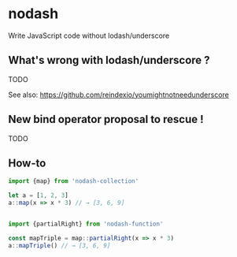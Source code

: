 # nodash

Write JavaScript code without lodash/underscore


## What's wrong with lodash/underscore ?

TODO

See also: https://github.com/reindexio/youmightnotneedunderscore

## New bind operator proposal to rescue !

TODO

## How-to

```js
import {map} from 'nodash-collection'

let a = [1, 2, 3]
a::map(x => x * 3) // → [3, 6, 9]


import {partialRight} from 'nodash-function'

const mapTriple = map::partialRight(x => x * 3)
a::mapTriple() // → [3, 6, 9]
```

